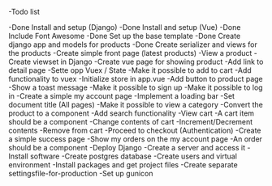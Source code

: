 -Todo list

-Done Install and setup (Django)
-Done Install and setup (Vue)
-Done Include Font Awesome
-Done Set up the base template
-Done Create django app and models for products
-Done Create serializer and views for the products
-Create simple front page (latest products)
-View a product
    -Create viewset in Django
    -Create vue page for showing product
    -Add link to detail page
-Sette opp Vuex / State
-Make it possible to add to cart 
    -Add functionality to vuex 
    -Initialize store in app.vue 
    -Add button to product page
    -Show a toast message
-Make it possible to sign up
-Make it possible to log in
-Create a simple my account page
-Implement a loading bar
-Set document title (All pages)
-Make it possible to view a category
    -Convert the product to a component
-Add search functionality
-View cart
    -A cart item should be a component
-Change contents of cart
    -Increment/Decrement contents
    -Remove from cart
-Proceed to checkout (Authentication)
-Create a simple success page
-Show my orders on the my account page
    -An order should be a component
-Deploy Django
    -Create a server and access it
    -Install software
    -Create postgres database
    -Create users and virtual environment
    -Install packages and get project files
    -Create separate settingsfile-for-production
    -Set up gunicon
